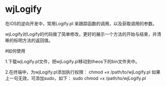 # wjLogify

在iOS的逆向开发中，常用Logify.pl 来跟踪函数的调用，以及获取调用的参数。

wjLogify对Logify的代码做了简单修改，更好的展示一个方法的开始与结束，并清晰的标明方法的返回值。

#如何使用

1.下载wjLogify.pl文件，把wjLogify.pl移动到theos下的bin文件夹中。

2.在终端中，为wjLogify.pl添加执行权限：
    chmod +x /path/to/wjLogify.pl
如果上一句无效，可添加sudo，如下：
    sudo chmod +x /path/to/wjLogify.pl
